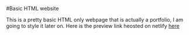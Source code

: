 #Basic HTML website

This is a pretty basic HTML only webpage that is actually a portfolio, I am going to style it later on.
Here is the preview link heosted on netlify [here](https://01basicsite.netlify.app/)
